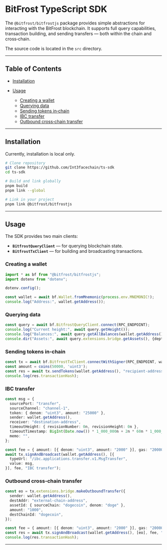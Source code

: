 # BitFrost TypeScript SDK


The `@bitfrost/bitfrostjs` package provides simple abstractions for interacting with the BitFrost blockchain. It supports full query capabilities, transaction building, and sending transfers — both within the chain and cross‑chain.

The source code is located in the `src` directory.

---

## Table of Contents

* [Installation](#installation)
* [Usage](#usage)

    * [Creating a wallet](#creating-a-wallet)
    * [Querying data](#querying-data)
    * [Sending tokens in‑chain](#sending-tokens-in-chain)
    * [IBC transfer](#ibc-transfer)
    * [Outbound cross‑chain transfer](#outbound-cross-chain-transfer)

---

## Installation

Currently, installation is local only.

```bash
# Clone repository
git clone https://github.com/Int3facechain/ts-sdk
cd ts-sdk

# Build and link globally
pnpm build
pnpm link --global

# Link in your project
pnpm link @bitfrost/bitfrostjs
```

---

## Usage

The SDK provides two main clients:

* **`BitfrostQueryClient`** — for querying blockchain state.
* **`BitfrostTxClient`** — for building and broadcasting transactions.

### Creating a wallet

```ts
import * as bf from "@bitfrost/bitfrostjs";
import dotenv from "dotenv";

dotenv.config();

const wallet = await bf.Wallet.fromMnemonic(process.env.MNEMONIC!);
console.log("Address:", wallet.getAddress());
```

### Querying data

```ts
const query = await bf.BitfrostQueryClient.connect(RPC_ENDPOINT);
console.log("Current height:", await query.getHeight());
console.log("Balances:", await query.getAllBalances(wallet.getAddress()));
console.dir("Assets:", await query.extensions.bridge.getAssets(), {depth: null});
```

### Sending tokens in‑chain

```ts
const tx = await bf.BitfrostTxClient.connectWithSigner(RPC_ENDPOINT, wallet.getSigner());
const amount = coins(50000, 'uint3');
const res = await tx.sendTokens(wallet.getAddress(), "recipient-address", amount, "auto");
console.log(res.transactionHash);
```

### IBC transfer

```ts
const msg = {
  sourcePort: "transfer",
  sourceChannel: "channel-1",
  token: { denom: "uint3", amount: "25000" },
  sender: wallet.getAddress(),
  receiver: "destination-address",
  timeoutHeight: { revisionNumber: 0n, revisionHeight: 0n },
  timeoutTimestamp: BigInt(Date.now()) * 1_000_000n + 2n * 60n * 1_000_000_000n, // +2m
  memo: "",
};

const fee = { amount: [{ denom: "uint3", amount: "2000" }], gas: "200000" };
await tx.signAndBroadcast(wallet.getAddress(), [{
  typeUrl: "/ibc.applications.transfer.v1.MsgTransfer",
  value: msg,
}], fee, "IBC transfer");
```

### Outbound cross‑chain transfer

```ts
const eo = tx.extensions.bridge.makeOutboundTransfer({
  sender: wallet.getAddress(),
  destAddr: "external-chain-address",
  assetId: { sourceChain: "dogecoin", denom: "doge" },
  amount: "1000",
  destChainId: "dogecoin",
});

const fee = { amount: [{ denom: "uint3", amount: "2000" }], gas: "200000" };
const res = await tx.signAndBroadcast(wallet.getAddress(), [eo], fee, "Outbound transfer");
console.log(res.transactionHash);
```

---
